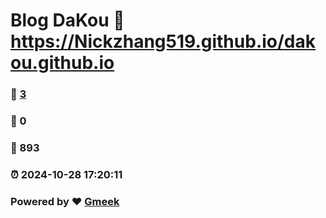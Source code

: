 # Blog DaKou :link: https://Nickzhang519.github.io/dakou.github.io 
### :page_facing_up: [3](https://Nickzhang519.github.io/dakou.github.io/tag.html) 
### :speech_balloon: 0 
### :hibiscus: 893 
### :alarm_clock: 2024-10-28 17:20:11 
### Powered by :heart: [Gmeek](https://github.com/Meekdai/Gmeek)

